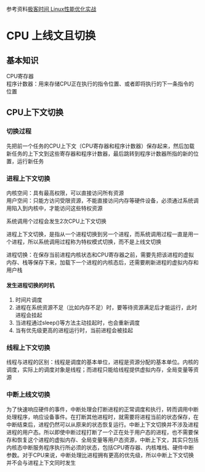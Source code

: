 
参考资料[极客时间 Linux性能优化实战](https://time.geekbang.org/column/article/69859)  

# CPU 上线文且切换

## 基本知识
CPU寄存器  
程序计数器：用来存储CPU正在执行的指令位置、或者即将执行的下一条指令的位置  

## CPU上下文切换

### 切换过程
先把前一个任务的CPU上下文（CPU寄存器和程序计数器）保存起来，然后加载新任务的上下文到这些寄存器和程序计数器，最后跳转到程序计数器所指的新的位置，运行新任务

### 进程上下文切换
内核空间：具有最高权限，可以直接访问所有资源  
用户空间：只能方访问受限资源，不能直接访问内存等硬件设备，必须通过系统调用陷入到内核中，才能访问这些特权资源  

系统调用个过程会发生2次CPU上下文切换  

进程上下文切换，是指从一个进程切换到另一个进程，而系统调用过程一直是用一个进程，所以系统调用过程称为特权模式切换，而不是上线文切换  

进程切换：在保存当前进程内核状态和CPU寄存器之前，需要先把该进程的虚拟内存、栈等保存下来，加载下一个进程的内核态后，还需要刷新进程的虚拟内存和用户栈

#### 发生进程切换的时机
1. 时间片调度
2. 进程在系统资源不足（比如内存不足）时，要等待资源满足后才能运行，此时进程会挂起
3. 当进程通过sleep()等方法主动挂起时，也会重新调度
4. 当有优先级更高的进程运行时，当前进程会被挂起


### 线程上下文切换
线程与进程的区别：线程是调度的基本单位，进程是资源分配的基本单位。内核的调度，实际上的调度对象是线程；而进程只能给线程提供虚拟内存，全局变量等资源

### 中断上线文切换
为了快速响应硬件的事件，中断处理会打断进程的正常调度和执行，转而调用中断处理程序，响应设备事件。在打断其他进程时，就需要将进程当前的状态保存，在中断结束后，进程仍然可以从原来的状态恢复运行。中断上下文切换并不涉及进程进程的用户态。所以即使中断过程打断了一个正在处于用户态的进程，也不需要保存和恢复这个进程的虚拟内存、全局变量等用户态资源，中断上下文，其实只包括内核态中断服务程序执行所必须的状态，包括CPU寄存器、内核堆栈、硬件中断参数。对于CPU来说，中断处理比进程拥有更高的优先级，所以中断上下文切换并不会与进程上下文同时发生   





